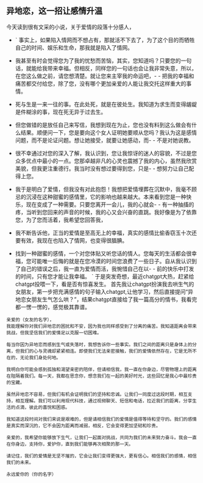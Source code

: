 ## 异地恋，这一招让感情升温

今天读到很有文采的小说，关于爱情的段落十分感人，
 - ` 事实上，如果陷入情网而不想占有，那就活不下去了，为了这个目的而牺牲自己的时间、娱乐和生命，那我就是陷入了情网。

- 我甚至有时会觉得您为了我的忧愁而苦恼，其实，您知道吗？只要您的一句话，就能给我带来幸福。但相反，同样您的一句话也会让我非常失意，所以，在您这么做之前，请您想清楚。就让您来主宰我的命运吧，- - 把我的幸福和痛苦都交付给您，除了您，没有哪个更加亲爱的人能让我交托这样重大的事情。

- 死与生是一来一往的事。在此处死，就是在彼处生。我知道为求生而变得龌龊是件糊涂的事，现在死无异于过去生。

- 但您做错的是放任自己来写信，我想到现在为止，您也没有料到这么做会有什么结果。顺便问一下，您是要向这个女人证明她要顺从您吗？我认为这是感情问题，而不是论证问题。想让她接受，就要让她感动，而- - 不是对她说教。

- 很不幸通过对您的深入了解，我认识到，您让我惊讶的迷人的容貌，不过是您众多优点中最小的一点。您那卓越非凡的心灵也震撼了我的内心，虽然我欣赏美貌，但我更注重德行。我当时没有想过要得到您，只是-  - 想努力让自己配得上您。

- 我于是明白了爱情，但我没有对此抱怨！我想把爱情埋葬在沉默中，我毫不顾忌的沉浸在这种甜蜜的感情里，它的影响也越来越大。本来看到您是一种快乐，现在变成了一种需要。只要您离开一会儿，我的心就会-  - 有一种抽搐的疼，当听到您回来的声音的时候，我的心又会兴奋的直跳。我好像是为了依靠您，为了您而活着，我希望您回答我，

- 我不断告诉他，正当的爱情是至高无上的幸福，真实的感情比偷香窃玉十次还要有效，我现在也陷入了情网，也变得很腼腆。

- 找到一种甜蜜的感情，一个对您体贴又听您话的情人。您每天的生活都会很幸福，您可能唯一后悔的就是在您冷漠的时间您浪费了一些日子。自从我认识到了自己的错误之后，我一直为爱情而活，我惋惜自己在以- - 前的快乐中打发的时间，只有您才能让我幸福。 `
于是突发奇想，最近chatgpt大热，赶紧给chatgpt投喂一下，看是否有惊喜发生。
首先我让chatgpt扮演我去哄生气的女朋友，第一步把充满感情的句子输入chatgpt,让他学习，然后直接提问“异地恋女朋友生气怎么哄？”，结果chatgpt直接给了我一篇高分的情书，我看完都一愣一愣的，感觉极其靠谱。
``` 
亲爱的（女友的名字），
我能理解你对我们异地恋的困扰和不安，因为我也同样感受到了分离的痛苦。我知道距离会带来挑战，但我坚信我们的爱情足以克服一切困难。

每当你因为异地恋而感到生气或失落时，我想告诉你一些事实。我们之间的距离只是身体上的分离，但我们的心与灵魂却紧紧相连。即使我们无法亲密接触，我们的爱情依然存在，它是无所不在的，无论我们身处何地。

我明白你可能会感到孤独和渴望亲密的陪伴，但请相信我，我一直在你身边，尽管物理上的距离在阻隔着我们。每一天，我都在思念你，想念我们在一起的美好时光，这些回忆是我心中最珍贵的宝藏。

虽然异地恋不容易，但我们有机会证明我们的坚持和忠诚。让我们一同度过这段时期，相互支持，相互理解。我们可以利用现代科技，通过视频聊天、短信和电话，拉近我们的距离，分享生活的点滴，彼此的喜悦和困惑。

我知道这段时间对我们来说是艰难的，但是请相信我们的爱情是值得等待和坚守的。我们的感情是真实而深沉的，它不会因为距离而减弱，相反，它会变得更加坚韧和珍贵。

亲爱的，我希望你能够放下生气，让我们一起面对挑战，共同为我们的未来努力奋斗。我会一直在你身边，支持你，爱护你，直到我们能够再次相聚的那一天。

请记住，我们的爱情是无坚不摧的，它会让我们变得更强大，更有信心。相信我们的感情，相信我们的未来。

永远爱你的（你的名字） 
